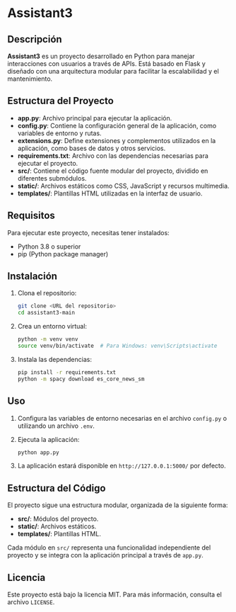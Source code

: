 # Assistant3

## Descripción

**Assistant3** es un proyecto desarrollado en Python para manejar interacciones con usuarios a través de APIs. Está basado en Flask y diseñado con una arquitectura modular para facilitar la escalabilidad y el mantenimiento.

## Estructura del Proyecto

- **app.py**: Archivo principal para ejecutar la aplicación.
- **config.py**: Contiene la configuración general de la aplicación, como variables de entorno y rutas.
- **extensions.py**: Define extensiones y complementos utilizados en la aplicación, como bases de datos y otros servicios.
- **requirements.txt**: Archivo con las dependencias necesarias para ejecutar el proyecto.
- **src/**: Contiene el código fuente modular del proyecto, dividido en diferentes submódulos.
- **static/**: Archivos estáticos como CSS, JavaScript y recursos multimedia.
- **templates/**: Plantillas HTML utilizadas en la interfaz de usuario.

## Requisitos

Para ejecutar este proyecto, necesitas tener instalados:

- Python 3.8 o superior
- pip (Python package manager)

## Instalación

1. Clona el repositorio:

    ```bash
    git clone <URL del repositorio>
    cd assistant3-main
    ```

2. Crea un entorno virtual:

    ```bash
    python -m venv venv
    source venv/bin/activate  # Para Windows: venv\Scripts\activate
    ```

3. Instala las dependencias:

    ```bash
    pip install -r requirements.txt
    python -m spacy download es_core_news_sm
    ```

## Uso

1. Configura las variables de entorno necesarias en el archivo `config.py` o utilizando un archivo `.env`.
2. Ejecuta la aplicación:

    ```bash
    python app.py
    ```

3. La aplicación estará disponible en `http://127.0.0.1:5000/` por defecto.

## Estructura del Código

El proyecto sigue una estructura modular, organizada de la siguiente forma:

- **src/**: Módulos del proyecto.
- **static/**: Archivos estáticos.
- **templates/**: Plantillas HTML.

Cada módulo en `src/` representa una funcionalidad independiente del proyecto y se integra con la aplicación principal a través de `app.py`.

## Licencia

Este proyecto está bajo la licencia MIT. Para más información, consulta el archivo `LICENSE`.

